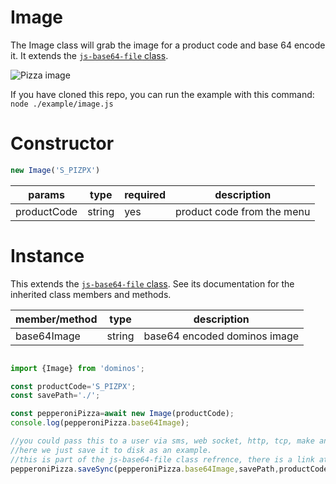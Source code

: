 Image
===
The Image class will grab the image for a product code and base 64 encode it. It extends the [`js-base64-file` class](https://github.com/RIAEvangelist/js-base64-file).

![Pizza image](https://cache.dominos.com/olo/6_47_2/assets/build/market/US/_en/images/img/products/larges/S_PIZPX.jpg)

If you have cloned this repo, you can run the example with this command:
`node ./example/image.js`

Constructor
====

```js
new Image('S_PIZPX')
```

|params     |type  |required|description|
|--------   |------|--------|-------|
|productCode|string|yes     |product code from the menu|

Instance
====

This extends the [`js-base64-file` class](https://github.com/RIAEvangelist/js-base64-file). See its documentation for the inherited class members and methods.

|member/method  |type  |description|
|-------------  |------|-------    |
|base64Image    |string|base64 encoded dominos image|

```js

import {Image} from 'dominos';

const productCode='S_PIZPX';
const savePath='./';

const pepperoniPizza=await new Image(productCode);
console.log(pepperoniPizza.base64Image);

//you could pass this to a user via sms, web socket, http, tcp, make an ascii art for the terminal, OR save it to disk or a database
//here we just save it to disk as an example.
//this is part of the js-base64-file class refrence, there is a link at the top of this file
pepperoniPizza.saveSync(pepperoniPizza.base64Image,savePath,productCode+'.jpg');


```

